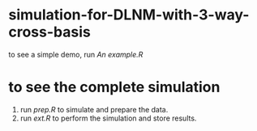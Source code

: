 # simulation-for-DLNM-with-3-way-cross-basis
to see a simple demo, run *An example.R*
# to see the complete simulation 
1. run *prep.R* to simulate and prepare the data.
2. run *ext.R* to perform the simulation and store results.
